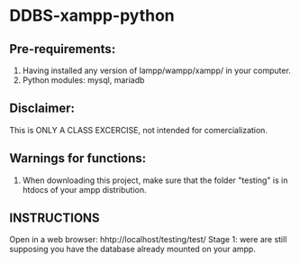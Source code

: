 # DDBS-xampp-python

## Pre-requirements:
1. Having installed any version of lampp/wampp/xampp/ in your computer.
2. Python modules: mysql, mariadb

## Disclaimer:
This is ONLY A CLASS EXCERCISE, not intended for comercialization.

## Warnings for functions:
1. When downloading this project, make sure that the folder "testing" is in htdocs of your ampp distribution. 

## INSTRUCTIONS
Open in a web browser: hhtp://localhost/testing/test/
Stage 1: were are still supposing you have the database already mounted on your ampp.

